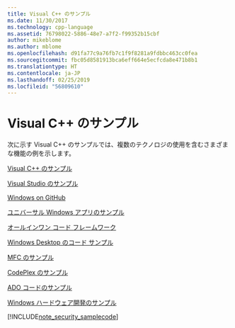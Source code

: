 ```yaml
---
title: Visual C++ のサンプル
ms.date: 11/30/2017
ms.technology: cpp-language
ms.assetid: 76798022-5886-48e7-a7f2-f99352b15cbf
author: mikeblome
ms.author: mblome
ms.openlocfilehash: d91fa77c9a76fb7c1f9f8281a9fdbbc463cc0fea
ms.sourcegitcommit: fbc05d8581913bca6eff664e5ecfcda8e471b8b1
ms.translationtype: HT
ms.contentlocale: ja-JP
ms.lasthandoff: 02/25/2019
ms.locfileid: "56809610"
---
```

# <a name="visual-c-samples"></a>Visual C++ のサンプル

次に示す Visual C++ のサンプルでは、複数のテクノロジの使用を含むさまざまな機能の例を示します。

[Visual C++ のサンプル](https://github.com/Microsoft/vcsamples)

[Visual Studio のサンプル](https://code.msdn.microsoft.com/vstudio/site/search?f%5B0%5D.Type=ProgrammingLanguage&f%5B0%5D.Value=C%2B%2B)

[Windows on GitHub](https://microsoft.github.io/windows/)

[ユニバーサル Windows アプリのサンプル](https://code.msdn.microsoft.com/windowsapps/Universal-Windows-app-cb3248c3)

[オールインワン コード フレームワーク](https://1code.codeplex.com/)

[Windows Desktop のコード サンプル](https://code.msdn.microsoft.com/windowsdesktop/site/search?f%5B0%5D.Type=ProgrammingLanguage&f%5B0%5D.Value=C%2B%2B&f%5B0%5D.Text=C%2B%2B)

[MFC のサンプル](https://code.msdn.microsoft.com/site/search?query=mfc&f%5B0%5D.Value=mfc&f%5B0%5D.Type=SearchText&ac=4)

[CodePlex のサンプル](https://archive.codeplex.com/)

[ADO コードのサンプル](https://msdn.microsoft.com/library/jj249212.aspx)

[Windows ハードウェア開発のサンプル](https://code.msdn.microsoft.com/windowshardware/)

[!INCLUDE[note_security_samplecode](includes/note_security_samplecode_md.md)]
